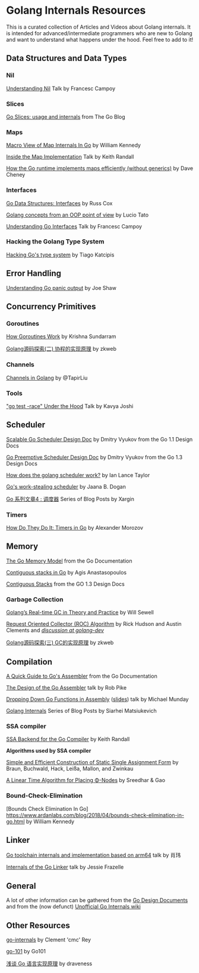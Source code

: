 # Golang Internals Resources

This is a curated collection of Articles and Videos about Golang internals. It is intended for advanced/intermediate programmers who are new to Golang and want to understand what happens under the hood. Feel free to add to it!

## Data Structures and Data Types

### Nil
[Understanding Nil](https://www.youtube.com/watch?v=ynoY2xz-F8s) Talk by Francesc Campoy

### Slices
[Go Slices: usage and internals](https://blog.golang.org/go-slices-usage-and-internals) from The Go Blog

### Maps
[Macro View of Map Internals In Go](https://www.goinggo.net/2013/12/macro-view-of-map-internals-in-go.html) by William Kennedy

[Inside the Map Implementation](https://youtu.be/Tl7mi9QmLns) Talk by Keith Randall

[How the Go runtime implements maps efficiently (without generics)](https://dave.cheney.net/2018/05/29/how-the-go-runtime-implements-maps-efficiently-without-generics) by Dave Cheney

### Interfaces
[Go Data Structures: Interfaces](https://research.swtch.com/interfaces) by Russ Cox

[Golang concepts from an OOP point of view](https://github.com/luciotato/golang-notes/blob/master/OOP.md) by Lucio Tato

[Understanding Go Interfaces](https://www.youtube.com/watch?v=F4wUrj6pmSI) Talk by Francesc Campoy

### Hacking the Golang Type System
[Hacking Go's type system](https://katcipis.github.io/blog/hack-go-types/) by Tiago Katcipis


## Error Handling

[Understanding Go panic output](https://joeshaw.org/understanding-go-panic-output/) by Joe Shaw


## Concurrency Primitives

### Goroutines
[How Goroutines Work](http://blog.nindalf.com/how-goroutines-work/) by Krishna Sundarram

[Golang源码探索(二) 协程的实现原理](https://www.cnblogs.com/zkweb/p/7815600.html) by zkweb

### Channels
[Channels in Golang](http://www.tapirgames.com/blog/golang-channel) by @TapirLiu

### Tools
["go test -race" Under the Hood](https://www.youtube.com/watch?v=5erqWdlhQLA) Talk by Kavya Joshi

## Scheduler

[Scalable Go Scheduler Design Doc](https://docs.google.com/document/d/1TTj4T2JO42uD5ID9e89oa0sLKhJYD0Y_kqxDv3I3XMw/edit#heading=h.mmq8lm48qfcw) by Dmitry Vyukov from the Go 1.1 Design Docs

[Go Preemptive Scheduler Design Doc](https://docs.google.com/document/d/1ETuA2IOmnaQ4j81AtTGT40Y4_Jr6_IDASEKg0t0dBR8/edit#heading=h.3pilqarbrc9h) by Dmitry Vyukov from the Go 1.3 Design Docs

[How does the golang scheduler work?](https://www.quora.com/How-does-the-golang-scheduler-work/answer/Ian-Lance-Taylor) by Ian Lance Taylor

[Go's work-stealing scheduler](https://rakyll.org/scheduler/) by Jaana B. Dogan

[Go 系列文章4 : 调度器](https://github.com/cch123/golang-notes/blob/master/scheduler.md) Series of Blog Posts by Xargin

### Timers
[How Do They Do It: Timers in Go](https://lk4d4.darth.io/posts/go-timers/) by Alexander Morozov

## Memory
[The Go Memory Model](https://golang.org/ref/mem) from the Go Documentation

[Contiguous stacks in Go](http://agis.io/2014/03/25/contiguous-stacks-in-go.html) by Agis Anastasopoulos

[Contiguous Stacks](https://docs.google.com/document/d/1wAaf1rYoM4S4gtnPh0zOlGzWtrZFQ5suE8qr2sD8uWQ/pub) from the GO 1.3 Design Docs

### Garbage Collection
[Golang’s Real-time GC in Theory and Practice](https://making.pusher.com/golangs-real-time-gc-in-theory-and-practice/) by Will Sewell

[Request Oriented Collector (ROC) Algorithm](https://golang.org/s/gctoc) by Rick Hudson and Austin Clements and
_[discussion at golang-dev](https://groups.google.com/d/topic/golang-dev/WcZaqTE51ZU/discussion)_

[Golang源码探索(三) GC的实现原理](https://www.cnblogs.com/zkweb/p/7880099.html) by zkweb

## Compilation
[A Quick Guide to Go's Assembler](https://golang.org/doc/asm) from the Go Documentation

[The Design of the Go Assembler](https://www.youtube.com/watch?v=KINIAgRpkDA) talk by Rob Pike

[Dropping Down Go Functions in Assembly](https://youtu.be/9jpnFmJr2PE) ([slides](https://github.com/golang/go/files/447163/GoFunctionsInAssembly.pdf)) talk by Michael Munday

[Golang Internals](https://blog.altoros.com/golang-part-1-main-concepts-and-project-structure.html) Series of Blog Posts by Siarhei Matsiukevich

### SSA compiler
[SSA Backend for the Go Compiler](https://docs.google.com/document/d/1szwabPJJc4J-igUZU4ZKprOrNRNJug2JPD8OYi3i1K0/edit) by Keith Randall

**Algorithms used by SSA compiler**

[Simple and Efficient Construction of Static Single
Assignment Form](http://pp.info.uni-karlsruhe.de/uploads/publikationen/braun13cc.pdf) by Braun, Buchwald, Hack, Leißa, Mallon, and Zwinkau

[A Linear Time Algorithm for Placing Φ-Nodes](http://citeseerx.ist.psu.edu/viewdoc/download?doi=10.1.1.8.1979&rep=rep1&type=pdf) by Sreedhar & Gao

### Bound-Check-Elimination
[Bounds Check Elimination In Go] https://www.ardanlabs.com/blog/2018/04/bounds-check-elimination-in-go.html by William Kennedy

## Linker

[Go toolchain internals and implementation based on arm64](https://www.youtube.com/watch?v=vEQaHspyY3M) talk by 肖玮

[Internals of the Go Linker](https://www.youtube.com/watch?v=NLl5zwl9Hk8) talk by Jessie Frazelle

## General

A lot of other information can be gathered from the [Go Design Documents](https://github.com/golang/go/wiki/DesignDocuments) and from the (now defunct) [Unofficial Go Internals wiki](http://web.archive.org/web/20150716120037/http://goin.wikispot.org/)

## Other Resources

[go-internals](https://github.com/teh-cmc/go-internals) by Clement 'cmc' Rey

[go-101](https://go101.org/article/101.html) by Go101

[浅谈 Go 语言实现原理](https://draveness.me/golang/) by draveness
